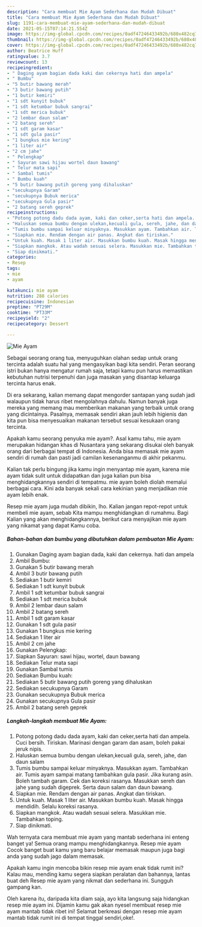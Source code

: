```yaml
---
description: "Cara membuat Mie Ayam Sederhana dan Mudah Dibuat"
title: "Cara membuat Mie Ayam Sederhana dan Mudah Dibuat"
slug: 1191-cara-membuat-mie-ayam-sederhana-dan-mudah-dibuat
date: 2021-05-15T07:14:21.554Z
image: https://img-global.cpcdn.com/recipes/0adf47246433492b/680x482cq70/mie-ayam-foto-resep-utama.jpg
thumbnail: https://img-global.cpcdn.com/recipes/0adf47246433492b/680x482cq70/mie-ayam-foto-resep-utama.jpg
cover: https://img-global.cpcdn.com/recipes/0adf47246433492b/680x482cq70/mie-ayam-foto-resep-utama.jpg
author: Beatrice Huff
ratingvalue: 3.7
reviewcount: 13
recipeingredient:
- " Daging ayam bagian dada kaki dan cekernya hati dan ampela"
- " Bumbu"
- "5 butir bawang merah"
- "3 butir bawang putih"
- "1 butir kemiri"
- "1 sdt kunyit bubuk"
- "1 sdt ketumbar bubuk sangrai"
- "1 sdt merica bubuk"
- "2 lembar daun salam"
- "2 batang sereh"
- "1 sdt garam kasar"
- "1 sdt gula pasir"
- "1 bungkus mie kering"
- "1 liter air"
- "2 cm jahe"
- " Pelengkap"
- " Sayuran sawi hijau wortel daun bawang"
- " Telur mata sapi"
- " Sambal tumis"
- " Bumbu kuah"
- "5 butir bawang putih goreng yang dihaluskan"
- "secukupnya Garam"
- "secukupnya Bubuk merica"
- "secukupnya Gula pasir"
- "2 batang sereh geprek"
recipeinstructions:
- "Potong potong dadu dada ayam, kaki dan ceker,serta hati dan ampela. Cuci bersih. Tiriskan. Marinasi dengan garam dan asam, boleh pakai jeruk nipis."
- "Haluskan semua bumbu dengan ulekan,kecuali gula, sereh, jahe, dan daun salam"
- "Tumis bumbu sampai keluar minyaknya. Masukkan ayam. Tambahkan air. Tumis ayam sampai matang tambahkan gula pasir. Jika kurang asin. Boleh tambah garam. Cek dan koreksi rasanya. Masukkan sereh dan jahe yang sudah digeprek. Serta daun salam dan daun bawang."
- "Siapkan mie. Rendam dengan air panas. Angkat dan tiriskan."
- "Untuk kuah. Masak 1 liter air. Masukkan bumbu kuah. Masak hingga mendidih. Selalu koreksi rasanya."
- "Siapkan mangkok. Atau wadah sesuai selera. Masukkan mie. Tambahkan toping."
- "Siap dinikmati."
categories:
- Resep
tags:
- mie
- ayam

katakunci: mie ayam 
nutrition: 288 calories
recipecuisine: Indonesian
preptime: "PT29M"
cooktime: "PT33M"
recipeyield: "2"
recipecategory: Dessert

---
```



![Mie Ayam](https://img-global.cpcdn.com/recipes/0adf47246433492b/680x482cq70/mie-ayam-foto-resep-utama.jpg)

Sebagai seorang orang tua, menyuguhkan olahan sedap untuk orang tercinta adalah suatu hal yang mengasyikan bagi kita sendiri. Peran seorang istri bukan hanya mengatur rumah saja, tetapi kamu pun harus memastikan kebutuhan nutrisi terpenuhi dan juga masakan yang disantap keluarga tercinta harus enak.

Di era  sekarang, kalian memang dapat mengorder santapan yang sudah jadi walaupun tidak harus ribet mengolahnya dahulu. Namun banyak juga mereka yang memang mau memberikan makanan yang terbaik untuk orang yang dicintainya. Pasalnya, memasak sendiri akan jauh lebih higienis dan kita pun bisa menyesuaikan makanan tersebut sesuai kesukaan orang tercinta. 



Apakah kamu seorang penyuka mie ayam?. Asal kamu tahu, mie ayam merupakan hidangan khas di Nusantara yang sekarang disukai oleh banyak orang dari berbagai tempat di Indonesia. Anda bisa memasak mie ayam sendiri di rumah dan pasti jadi camilan kesenanganmu di akhir pekanmu.

Kalian tak perlu bingung jika kamu ingin menyantap mie ayam, karena mie ayam tidak sulit untuk didapatkan dan juga kalian pun bisa menghidangkannya sendiri di tempatmu. mie ayam boleh diolah memalui berbagai cara. Kini ada banyak sekali cara kekinian yang menjadikan mie ayam lebih enak.

Resep mie ayam juga mudah dibikin, lho. Kalian jangan repot-repot untuk membeli mie ayam, sebab Kita mampu menghidangkan di rumahmu. Bagi Kalian yang akan menghidangkannya, berikut cara menyajikan mie ayam yang nikamat yang dapat Kamu coba.

<!--inarticleads1-->

##### Bahan-bahan dan bumbu yang dibutuhkan dalam pembuatan Mie Ayam:

1. Gunakan  Daging ayam bagian dada, kaki dan cekernya. hati dan ampela
1. Ambil  Bumbu:
1. Gunakan 5 butir bawang merah
1. Ambil 3 butir bawang putih
1. Sediakan 1 butir kemiri
1. Sediakan 1 sdt kunyit bubuk
1. Ambil 1 sdt ketumbar bubuk sangrai
1. Sediakan 1 sdt merica bubuk
1. Ambil 2 lembar daun salam
1. Ambil 2 batang sereh
1. Ambil 1 sdt garam kasar
1. Gunakan 1 sdt gula pasir
1. Gunakan 1 bungkus mie kering
1. Sediakan 1 liter air
1. Ambil 2 cm jahe
1. Gunakan  Pelengkap:
1. Siapkan  Sayuran: sawi hijau, wortel, daun bawang
1. Sediakan  Telur mata sapi
1. Gunakan  Sambal tumis
1. Sediakan  Bumbu kuah:
1. Sediakan 5 butir bawang putih goreng yang dihaluskan
1. Sediakan secukupnya Garam
1. Gunakan secukupnya Bubuk merica
1. Gunakan secukupnya Gula pasir
1. Ambil 2 batang sereh geprek




<!--inarticleads2-->

##### Langkah-langkah membuat Mie Ayam:

1. Potong potong dadu dada ayam, kaki dan ceker,serta hati dan ampela. Cuci bersih. Tiriskan. Marinasi dengan garam dan asam, boleh pakai jeruk nipis.
1. Haluskan semua bumbu dengan ulekan,kecuali gula, sereh, jahe, dan daun salam
1. Tumis bumbu sampai keluar minyaknya. Masukkan ayam. Tambahkan air. Tumis ayam sampai matang tambahkan gula pasir. Jika kurang asin. Boleh tambah garam. Cek dan koreksi rasanya. Masukkan sereh dan jahe yang sudah digeprek. Serta daun salam dan daun bawang.
1. Siapkan mie. Rendam dengan air panas. Angkat dan tiriskan.
1. Untuk kuah. Masak 1 liter air. Masukkan bumbu kuah. Masak hingga mendidih. Selalu koreksi rasanya.
1. Siapkan mangkok. Atau wadah sesuai selera. Masukkan mie. Tambahkan toping.
1. Siap dinikmati.




Wah ternyata cara membuat mie ayam yang mantab sederhana ini enteng banget ya! Semua orang mampu menghidangkannya. Resep mie ayam Cocok banget buat kamu yang baru belajar memasak maupun juga bagi anda yang sudah jago dalam memasak.

Apakah kamu ingin mencoba bikin resep mie ayam enak tidak rumit ini? Kalau mau, mending kamu segera siapkan peralatan dan bahannya, lantas buat deh Resep mie ayam yang nikmat dan sederhana ini. Sungguh gampang kan. 

Oleh karena itu, daripada kita diam saja, ayo kita langsung saja hidangkan resep mie ayam ini. Dijamin kamu gak akan nyesel membuat resep mie ayam mantab tidak ribet ini! Selamat berkreasi dengan resep mie ayam mantab tidak rumit ini di tempat tinggal sendiri,oke!.

